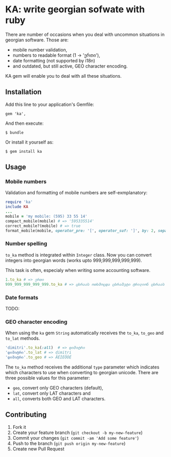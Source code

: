# KA: write georgian sofwate with ruby

There are number of occasions when you deal with uncommon situations in georgian software.
Those are:

* mobile number validation,
* numbers to readable format (1 -> 'ერთი'), 
* date formatting (not supported by i18n)
* and outdated, but still active, GEO character encoding.

KA gem will enable you to deal with all these situations.

## Installation

Add this line to your application's Gemfile:

    gem 'ka', 

And then execute:

    $ bundle

Or install it yourself as:

    $ gem install ka

## Usage

### Mobile numbers

Validation and formatting of mobile numbers are self-exmplanatory:

```ruby
require 'ka'
include KA
...
mobile = 'my mobile: (595) 33 55 14'
compact_mobile(mobile) # => '595335514'
correct_mobile?(mobile) # => true
format_mobile(mobile, operator_pre: '[', operator_suf: ']', by: 2, separator: ' ') #=> [595]33 55 14
```

### Number spelling

`to_ka` method is integrated within `Integer` class.
Now you can convert integers into georgian words (works upto 999,999,999,999,999).

This task is often, especialy when writing some accounting software.

```ruby
1.to_ka # => ერთი
999_999_999_999_999.to_ka # => ცხრაას ოთხმოცდა ცხრამეტი ტრილიონ ცხრაას ოთხმოცდა ცხრამეტი მილიარდ ცხრაას ოთხმოცდა ცხრამეტი მილიონ ცხრაას ოთხმოცდა ცხრამეტი ათას ცხრაას ოთხმოცდა ცხრამეტი
```

### Date formats

TODO:

### GEO character encoding

When using the `ka` gem `String` automatically receives the `to_ka`, `to_geo` and `to_lat` methods.

```ruby
'dimitri'.to_ka(:all)  # => დიმიტრი
'დიმიტრი'.to_lat # => dimitri
'დიმიტრი'.to_geo # => ÃÉÌÉÔÒÉ
```

The `to_ka` method receives the additional `type` parameter which indicates which characters
to use when converting to georgian unicode. There are three possible values for this parameter:

* `geo`, convert only GEO characters (default),
* `lat`, convert only LAT characters and
* `all`, converts both GEO and LAT characters.

## Contributing

1. Fork it
2. Create your feature branch (`git checkout -b my-new-feature`)
3. Commit your changes (`git commit -am 'Add some feature'`)
4. Push to the branch (`git push origin my-new-feature`)
5. Create new Pull Request
